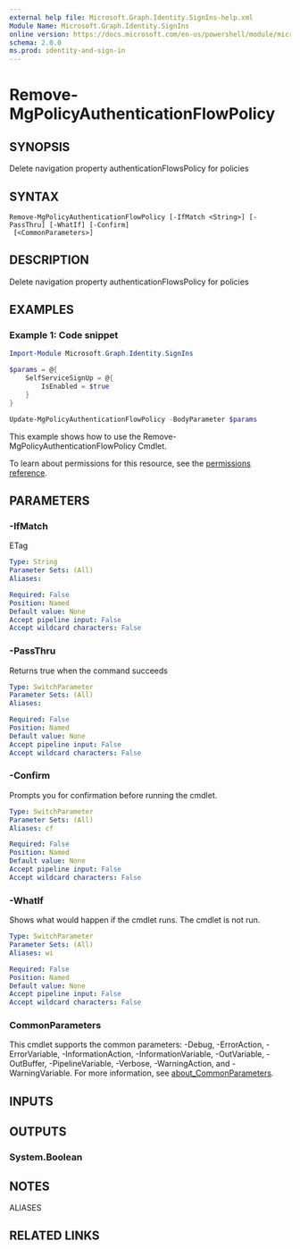 ```yaml
---
external help file: Microsoft.Graph.Identity.SignIns-help.xml
Module Name: Microsoft.Graph.Identity.SignIns
online version: https://docs.microsoft.com/en-us/powershell/module/microsoft.graph.identity.signins/remove-mgpolicyauthenticationflowpolicy
schema: 2.0.0
ms.prod: identity-and-sign-in
---
```


# Remove-MgPolicyAuthenticationFlowPolicy

## SYNOPSIS
Delete navigation property authenticationFlowsPolicy for policies

## SYNTAX

```
Remove-MgPolicyAuthenticationFlowPolicy [-IfMatch <String>] [-PassThru] [-WhatIf] [-Confirm]
 [<CommonParameters>]
```

## DESCRIPTION
Delete navigation property authenticationFlowsPolicy for policies

## EXAMPLES

### Example 1: Code snippet
```powershell
Import-Module Microsoft.Graph.Identity.SignIns

$params = @{
	SelfServiceSignUp = @{
		IsEnabled = $true
	}
}

Update-MgPolicyAuthenticationFlowPolicy -BodyParameter $params
```

This example shows how to use the Remove-MgPolicyAuthenticationFlowPolicy Cmdlet.

To learn about permissions for this resource, see the [permissions reference](/graph/permissions-reference).

## PARAMETERS

### -IfMatch
ETag

```yaml
Type: String
Parameter Sets: (All)
Aliases:

Required: False
Position: Named
Default value: None
Accept pipeline input: False
Accept wildcard characters: False
```

### -PassThru
Returns true when the command succeeds

```yaml
Type: SwitchParameter
Parameter Sets: (All)
Aliases:

Required: False
Position: Named
Default value: None
Accept pipeline input: False
Accept wildcard characters: False
```

### -Confirm
Prompts you for confirmation before running the cmdlet.

```yaml
Type: SwitchParameter
Parameter Sets: (All)
Aliases: cf

Required: False
Position: Named
Default value: None
Accept pipeline input: False
Accept wildcard characters: False
```

### -WhatIf
Shows what would happen if the cmdlet runs.
The cmdlet is not run.

```yaml
Type: SwitchParameter
Parameter Sets: (All)
Aliases: wi

Required: False
Position: Named
Default value: None
Accept pipeline input: False
Accept wildcard characters: False
```

### CommonParameters
This cmdlet supports the common parameters: -Debug, -ErrorAction, -ErrorVariable, -InformationAction, -InformationVariable, -OutVariable, -OutBuffer, -PipelineVariable, -Verbose, -WarningAction, and -WarningVariable. For more information, see [about_CommonParameters](http://go.microsoft.com/fwlink/?LinkID=113216).

## INPUTS

## OUTPUTS

### System.Boolean
## NOTES

ALIASES

## RELATED LINKS
